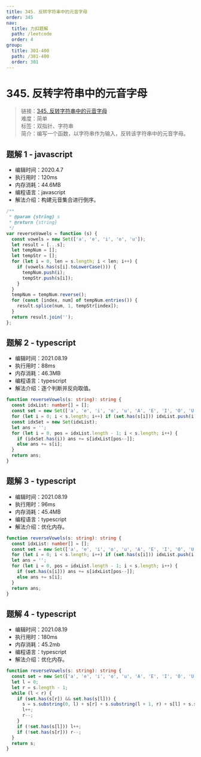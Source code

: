 ```yaml
---
title: 345. 反转字符串中的元音字母
order: 345
nav:
  title: 力扣题解
  path: /leetcode
  order: 4
group:
  title: 301-400
  path: /301-400
  order: 301
---
```


# 345. 反转字符串中的元音字母

> 链接：[345. 反转字符串中的元音字母](https://leetcode-cn.com/problems/reverse-vowels-of-a-string/)  
> 难度：简单  
> 标签：双指针、字符串  
> 简介：编写一个函数，以字符串作为输入，反转该字符串中的元音字母。

## 题解 1 - javascript

- 编辑时间：2020.4.7
- 执行用时：120ms
- 内存消耗：44.6MB
- 编程语言：javascript
- 解法介绍：构建元音集合进行倒序。

```javascript
/**
 * @param {string} s
 * @return {string}
 */
var reverseVowels = function (s) {
  const vowels = new Set(['a', 'e', 'i', 'o', 'u']);
  let result = [...s];
  let tempNum = [];
  let tempStr = [];
  for (let i = 0, len = s.length; i < len; i++) {
    if (vowels.has(s[i].toLowerCase())) {
      tempNum.push(i);
      tempStr.push(s[i]);
    }
  }
  tempNum = tempNum.reverse();
  for (const [index, num] of tempNum.entries()) {
    result.splice(num, 1, tempStr[index]);
  }
  return result.join('');
};
```

## 题解 2 - typescript

- 编辑时间：2021.08.19
- 执行用时：88ms
- 内存消耗：46.3MB
- 编程语言：typescript
- 解法介绍：逐个判断并反向取值。

```typescript
function reverseVowels(s: string): string {
  const idxList: number[] = [];
  const set = new Set(['a', 'e', 'i', 'o', 'u', 'A', 'E', 'I', 'O', 'U']);
  for (let i = 0; i < s.length; i++) if (set.has(s[i])) idxList.push(i);
  const idxSet = new Set(idxList);
  let ans = '';
  for (let i = 0, pos = idxList.length - 1; i < s.length; i++) {
    if (idxSet.has(i)) ans += s[idxList[pos--]];
    else ans += s[i];
  }
  return ans;
}
```

## 题解 3 - typescript

- 编辑时间：2021.08.19
- 执行用时：96ms
- 内存消耗：45.4MB
- 编程语言：typescript
- 解法介绍：优化内存。

```typescript
function reverseVowels(s: string): string {
  const idxList: number[] = [];
  const set = new Set(['a', 'e', 'i', 'o', 'u', 'A', 'E', 'I', 'O', 'U']);
  for (let i = 0; i < s.length; i++) if (set.has(s[i])) idxList.push(i);
  let ans = '';
  for (let i = 0, pos = idxList.length - 1; i < s.length; i++) {
    if (set.has(s[i])) ans += s[idxList[pos--]];
    else ans += s[i];
  }
  return ans;
}
```

## 题解 4 - typescript

- 编辑时间：2021.08.19
- 执行用时：180ms
- 内存消耗：45.2mb
- 编程语言：typescript
- 解法介绍：优化内存。

```typescript
function reverseVowels(s: string): string {
  const set = new Set(['a', 'e', 'i', 'o', 'u', 'A', 'E', 'I', 'O', 'U']);
  let l = 0;
  let r = s.length - 1;
  while (l < r) {
    if (set.has(s[r]) && set.has(s[l])) {
      s = s.substring(0, l) + s[r] + s.substring(l + 1, r) + s[l] + s.substring(r + 1);
      l++;
      r--;
    }
    if (!set.has(s[l])) l++;
    if (!set.has(s[r])) r--;
  }
  return s;
}
```
